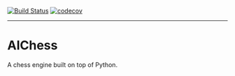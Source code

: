 [![Build Status](https://travis-ci.org/ThinCharm/AIChess.svg?branch=master)](https://travis-ci.org/ThinCharm/AIChess)
[![codecov](https://codecov.io/gh/ThinCharm/AIChess/branch/master/graph/badge.svg)](https://codecov.io/gh/ThinCharm/AIChess)

--------
# AIChess
A chess engine built on top of Python.
